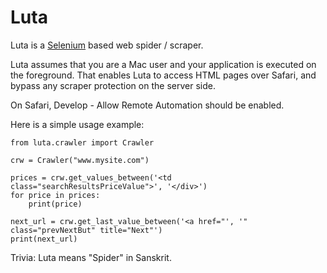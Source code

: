 # Luta

Luta is a [Selenium](https://selenium-python.readthedocs.io) based web spider / scraper.

Luta assumes that you are a Mac user and your application is executed on the foreground. That enables Luta to access HTML pages over Safari, and bypass any scraper protection on the server side.

On Safari, Develop - Allow Remote Automation should be enabled.

Here is a simple usage example:
```
from luta.crawler import Crawler

crw = Crawler("www.mysite.com")

prices = crw.get_values_between('<td class="searchResultsPriceValue">', '</div>')
for price in prices:
    print(price)

next_url = crw.get_last_value_between('<a href="', '" class="prevNextBut" title="Next"')
print(next_url)
```

Trivia: Luta means "Spider" in Sanskrit.